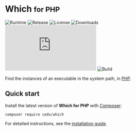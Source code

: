 # Which <small>for PHP</small>
![Runtime](https://badgen.net/packagist/php/cedx/which) ![Release](https://badgen.net/packagist/v/cedx/which) ![License](https://badgen.net/packagist/license/cedx/which) ![Downloads](https://badgen.net/packagist/dt/cedx/which) ![Coverage](https://badgen.net/coveralls/c/github/cedx/which.php) ![Build](https://badgen.net/github/checks/cedx/which.php/main)

Find the instances of an executable in the system path, in [PHP](https://www.php.net).

## Quick start
Install the latest version of **Which for PHP** with [Composer](https://getcomposer.org):

``` shell
composer require cedx/which
```

For detailed instructions, see the [installation guide](installation.md).
